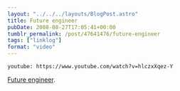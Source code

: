 ```yaml
---
layout: "../../../layouts/BlogPost.astro"
title: Future engineer
pubDate: 2008-08-27T17:05:41+00:00
tumblr_permalink: /post/47641476/future-engineer
tags: ["linklog"]
format: "video"
---
```


`youtube: https://www.youtube.com/watch?v=hlczxXqez-Y`

[Future engineer][1].

[1]: https://www.youtube.com/watch?v=hlczxXqez-Y
